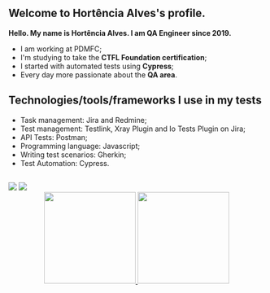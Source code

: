 ## Welcome to Hortência Alves's profile.
**Hello. My name is Hortência Alves. I am QA Engineer since 2019.**

- I am working at PDMFC;
- I'm studying to take the **CTFL Foundation certification**;
- I started with automated tests using **Cypress**;
- Every day more passionate about the **QA area**.

## Technologies/tools/frameworks I use in my tests
- Task management: Jira and Redmine;
- Test management: Testlink, Xray Plugin and Io Tests Plugin on Jira;
- API Tests: Postman;
- Programming language: Javascript;
- Writing test scenarios: Gherkin;
- Test Automation: Cypress.
  
 ##
  
  <div> 
  <a href="https://www.linkedin.com/in/hortencialves" target="_blank"><img src="https://img.shields.io/badge/-LinkedIn-%230077B5?style=for-the-badge&logo=linkedin&logoColor=white" target="_blank"></a> 
  <a href = "mailto:hortencialves@gmail.com"><img src="https://img.shields.io/badge/-Gmail-%23333?style=for-the-badge&logo=gmail&logoColor=white" target="_blank"></a>
</div>
<div align="center">
  <a href="https://github.com/hortencialves">
  <img height="180em" src="https://github-readme-stats.vercel.app/api?username=hortencialves&show_icons=true&theme=dracula&include_all_commits=true&count_private=true"/>
  <img height="180em" src="https://github-readme-stats.vercel.app/api/top-langs/?username=hortencialves&layout=compact&langs_count=7&theme=dracula"/>
</div>

  ##

